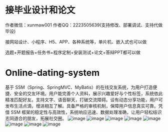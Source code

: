 # 接毕业设计和论文
作者微信：xunmaw001  作者QQ：2223505639(支持修改、部署调试、支持代做毕设)

接网站设计、小程序、H5、APP、各种系统等，单片机、嵌入式也可以做

选题+开题报告+任务书+程序定制+安装测试+论文+答辩PPT都可以做
# Online-dating-system
基于 SSM（Spring、SpringMVC、MyBatis）的在线交友系统，为用户打造便捷、安全的交友环境。用户能完善个人资料，展示兴趣爱好与个性标签，系统依此精准匹配好友。支持文字、语音聊天，打破交流障碍。设有动态分享功能，用户可发布生活点滴，增进相互了解。具备严格的审核机制，保障用户信息真实可靠。凭借 SSM 框架的稳定性与高效性，系统响应迅速、数据处理准确，让用户轻松结识志同道合的朋友，拓展社交圈。 
![image](https://github.com/user-attachments/assets/0ace834a-801e-429f-b2dc-ce3892d90810)
![image](https://github.com/user-attachments/assets/74e8c6d0-6ef5-4edc-a9b5-fbf71ca031d7)
![image](https://github.com/user-attachments/assets/3fa759e4-30a4-42db-badf-a7f4860730bb)
![image](https://github.com/user-attachments/assets/9abe5b50-ded9-4c97-963b-82bb973482c0)
![image](https://github.com/user-attachments/assets/7ac0d5a2-1d08-433d-8a9c-a98ef99cf24d)
![image](https://github.com/user-attachments/assets/cc6d02cc-0522-4c35-817a-a66495ac33be)
![image](https://github.com/user-attachments/assets/14b81e32-e81e-424a-be73-b047e6c9ec35)
![image](https://github.com/user-attachments/assets/2887ea30-beaf-4876-b78e-33044fb91232)
